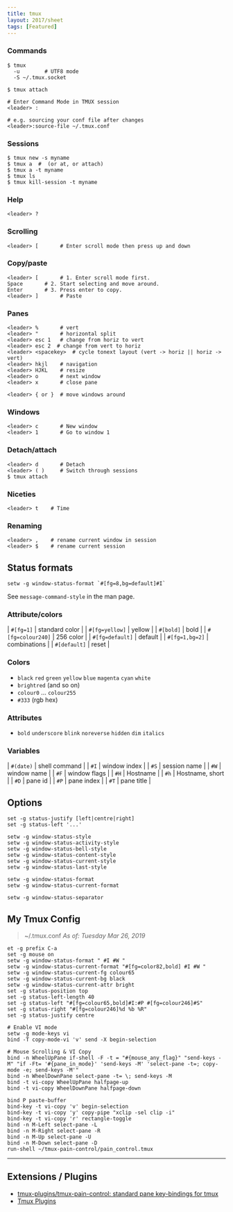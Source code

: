 ```yaml
---
title: tmux
layout: 2017/sheet
tags: [Featured]
---
```


### Commands

    $ tmux
      -u        # UTF8 mode
      -S ~/.tmux.socket

    $ tmux attach

    # Enter Command Mode in TMUX session
    <leader> :

    # e.g. sourcing your conf file after changes
    <leader>:source-file ~/.tmux.conf

### Sessions

    $ tmux new -s myname
    $ tmux a  #  (or at, or attach)
    $ tmux a -t myname
    $ tmux ls
    $ tmux kill-session -t myname

### Help

    <leader> ?

### Scrolling

    <leader> [       # Enter scroll mode then press up and down

### Copy/paste

    <leader> [       # 1. Enter scroll mode first.
    Space       # 2. Start selecting and move around.
    Enter       # 3. Press enter to copy.
    <leader> ]       # Paste

### Panes

    <leader> %       # vert
    <leader> "       # horizontal split
    <leader> esc 1   # change from horiz to vert
    <leader> esc 2  # change from vert to horiz
    <leader> <spacekey>  # cycle tonext layout (vert -> horiz || horiz -> vert)
    <leader> hkjl    # navigation
    <leader> HJKL    # resize
    <leader> o       # next window
    <leader> x       # close pane

    <leader> { or }  # move windows around

### Windows

    <leader> c       # New window
    <leader> 1       # Go to window 1

### Detach/attach

    <leader> d       # Detach
    <leader> ( )     # Switch through sessions
    $ tmux attach

### Niceties

    <leader> t    # Time

### Renaming

    <leader> ,    # rename current window in session
    <leader> $    # rename current session


## Status formats

```
setw -g window-status-format `#[fg=8,bg=default]#I`
```

See `message-command-style` in the man page.

### Attribute/colors

| `#[fg=1]` | standard color |
| `#[fg=yellow]` | yellow |
| `#[bold]` | bold |
| `#[fg=colour240]` | 256 color |
| `#[fg=default]` | default |
| `#[fg=1,bg=2]` | combinations |
| `#[default]` | reset |

### Colors

 * `black` `red` `green` `yellow` `blue` `magenta` `cyan` `white`
 * `brightred` (and so on)
 * `colour0` ... `colour255`
 * `#333` (rgb hex)

### Attributes

 * `bold` `underscore` `blink` `noreverse` `hidden` `dim` `italics`

### Variables

| `#(date)` | shell command |
| `#I` | window index |
| `#S` | session name |
| `#W` | window name |
| `#F` | window flags |
| `#H` | Hostname |
| `#h` | Hostname, short |
| `#D` | pane id |
| `#P` | pane index |
| `#T` | pane title |

## Options

    set -g status-justify [left|centre|right]
    set -g status-left '...'

    setw -g window-status-style
    setw -g window-status-activity-style
    setw -g window-status-bell-style
    setw -g window-status-content-style
    setw -g window-status-current-style
    setw -g window-status-last-style

    setw -g window-status-format
    setw -g window-status-current-format

    setw -g window-status-separator

## My Tmux Config
> ~/.tmux.conf
> _As of: Tuesday Mar 26, 2019_

```
et -g prefix C-a
set -g mouse on
setw -g window-status-format " #I #W "
setw -g window-status-current-format "#[fg=color82,bold] #I #W "
setw -g window-status-current-fg colour65
setw -g window-status-current-bg black
setw -g window-status-current-attr bright
set -g status-position top
set -g status-left-length 40
set -g status-left "#[fg=colour65,bold]#I:#P #[fg=colour246]#S"
set -g status-right "#[fg=colour246]%d %b %R"
set -g status-justify centre

# Enable VI mode
setw -g mode-keys vi
bind -T copy-mode-vi 'v' send -X begin-selection

# Mouse Scrolling & VI Copy
bind -n WheelUpPane if-shell -F -t = "#{mouse_any_flag}" "send-keys -M" "if -Ft= '#{pane_in_mode}' 'send-keys -M' 'select-pane -t=; copy-mode -e; send-keys -M'"
bind -n WheelDownPane select-pane -t= \; send-keys -M
bind -t vi-copy WheelUpPane halfpage-up
bind -t vi-copy WheelDownPane halfpage-down

bind P paste-buffer
bind-key -t vi-copy 'v' begin-selection
bind-key -t vi-copy 'y' copy-pipe "xclip -sel clip -i"
bind-key -t vi-copy 'r' rectangle-toggle
bind -n M-Left select-pane -L
bind -n M-Right select-pane -R
bind -n M-Up select-pane -U
bind -n M-Down select-pane -D
run-shell ~/tmux-pain-control/pain_control.tmux
```

---

## Extensions / Plugins

*  [tmux-plugins/tmux-pain-control: standard pane key-bindings for tmux](https://github.com/tmux-plugins/tmux-pain-control)
*  [Tmux Plugins](https://github.com/tmux-plugins)
